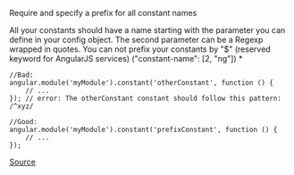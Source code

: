 Require and specify a prefix for all constant names

All your constants should have a name starting with the parameter you can define in your config object. The second parameter can be a Regexp wrapped in quotes. You can not prefix your constants by "$" (reserved keyword for AngularJS services) ("constant-name": [2, "ng"]) *

```
//Bad:
angular.module('myModule').constant('otherConstant', function () {
    // ...
}); // error: The otherConstant constant should follow this pattern: /^xyz/

//Good:
angular.module('myModule').constant('prefixConstant', function () {
    // ...
});
```

[Source](https://github.com/EmmanuelDemey/eslint-plugin-angular/blob/HEAD/docs/rules/constant-name.md)
